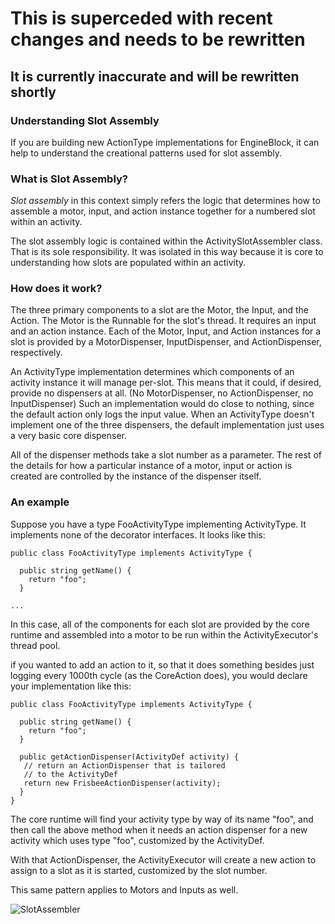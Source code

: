 # This is superceded with recent changes and needs to be rewritten
## It is currently inaccurate and will be rewritten shortly

### Understanding Slot Assembly

If you are building new ActionType implementations for EngineBlock, it can help to understand the creational patterns used for slot assembly.

### What is Slot Assembly?

_Slot assembly_ in this context simply refers the logic that determines how to assemble a motor, input, and action instance together for a numbered slot within an activity.

The slot assembly logic is contained within the ActivitySlotAssembler class. That is its sole responsibility. It was isolated in this way because it is core to understanding how slots are populated within an activity.

### How does it work?

The three primary components to a slot are the Motor, the Input, and the Action. The Motor is the Runnable for the slot's thread. It requires an input and an action instance. Each of the Motor, Input, and Action instances for a slot is provided by a MotorDispenser, InputDispenser, and ActionDispenser, respectively.

An ActivityType implementation determines which components of an activity instance it will manage per-slot. This means that it could, if desired, provide no dispensers at all. (No MotorDispenser, no ActionDispenser, no InputDispenser) Such an implementation would do close to nothing, since the default action only logs the input value. When an ActivityType doesn't implement one of the three dispensers, the default implementation just uses a very basic core dispenser.

All of the dispenser methods take a slot number as a parameter. The rest of the details for how a particular instance of a motor, input or action is created are controlled by the instance of the dispenser itself.

### An example

Suppose you have a type FooActivityType implementing ActivityType. It implements none of the decorator interfaces. It looks like this:

    public class FooActivityType implements ActivityType {

      public string getName() {
        return "foo";
      }

    ...

In this case, all of the components for each slot are provided by the core runtime and assembled into a motor to be run within the ActivityExecutor's thread pool.

if you wanted to add an action to it, so that it does something besides just logging every 1000th cycle (as the CoreAction does), you would declare your implementation like this:

~~~
public class FooActivityType implements ActivityType {

  public string getName() {
    return "foo";
  }

  public getActionDispenser(ActivityDef activity) {
   // return an ActionDispenser that is tailored
   // to the ActivityDef
   return new FrisbeeActionDispenser(activity);
  }
}
~~~

The core runtime will find your activity type by way of its name "foo", and then call the above method when it needs an action dispenser for a new activity which uses type "foo", customized by the ActivityDef.

With that ActionDispenser, the ActivityExecutor will create a new action to assign to a slot as it is started, customized by the slot number.

This same pattern applies to Motors and Inputs as well.

![SlotAssembler](diagrams/slot_assembly.svg)




